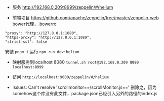 
- 服务
http://192.168.0.209:8999/zeppelin/#/helium

- 前端项目
https://github.com/apache/zeppelin/tree/master/zeppelin-web
bower代理，.bowerrc
```
"proxy": "http://127.0.0.1:1080",
"https-proxy": "http://127.0.0.1:1080",
"strict-ssl": false
```
安装
`pnpm i`
运行
`npm run dev:helium`

- 映射服务到localhost 8080
`tunnel.sh root@192.168.0.209 8080 localhost:8999`

- 访问
`http://localhost:9000/zeppelin/#/helium`


- Issues:
Can't resolve 'scrollmonitor==/scrollMonitor.js=='
删除之，因为somehow这个库没有此文件，package.json已经引入另外的路径的index.js